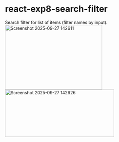 # react-exp8-search-filter
Search filter for list of items (filter names by input).
<img width="318" height="212" alt="Screenshot 2025-09-27 142611" src="https://github.com/user-attachments/assets/f80c302a-5d91-4d1c-9e88-3aedf36631e3" />
<img width="357" height="156" alt="Screenshot 2025-09-27 142626" src="https://github.com/user-attachments/assets/bde6a5b8-0dfb-4c20-88ed-478c7879f5d8" />
